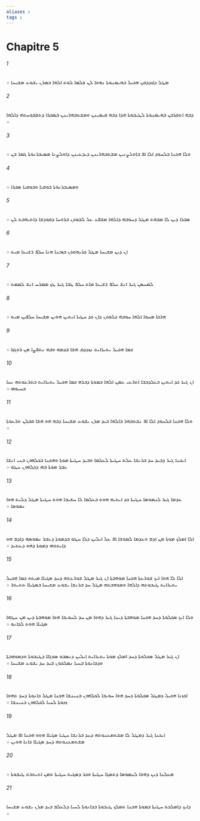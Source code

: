 ```yaml
---
aliases : 
tags : 
---
```


# Chapitre 5

###### 1
ܡܛܠ ܕܐܙܕܕܩܢ ܗܟܝܠ ܒܗܝܡܢܘܬܐ ܢܗܘܐ ܠܢ ܫܠܡܐ ܠܘܬ ܐܠܗܐ ܒܡܪܢ ܝܫܘܥ ܡܫܝܚܐ ܀
###### 2
ܕܒܗ ܐܬܩܪܒܢ ܒܗܝܡܢܘܬܐ ܠܛܝܒܘܬܐ ܗܕܐ ܕܒܗ ܩܝܡܝܢܢ ܘܡܫܬܒܗܪܝܢܢ ܒܤܒܪܐ ܕܬܫܒܘܚܬܗ ܕܐܠܗܐ ܀
###### 3
ܘܠܐ ܗܟܢܐ ܒܠܚܘܕ ܐܠܐ ܐܦ ܒܐܘܠܨܢܝܢ ܡܫܬܒܗܪܝܢܢ ܕܝܕܥܝܢܢ ܕܐܘܠܨܢܐ ܡܤܝܒܪܢܘܬܐ ܓܡܪ ܒܢ ܀
###### 4
ܘܡܤܝܒܪܢܘܬܐ ܒܘܩܝܐ ܘܒܘܩܝܐ ܤܒܪܐ ܀
###### 5
ܤܒܪܐ ܕܝܢ ܠܐ ܡܒܗܬ ܡܛܠ ܕܚܘܒܗ ܕܐܠܗܐ ܡܫܦܥ ܥܠ ܠܒܘܬܢ ܒܪܘܚܐ ܕܩܘܕܫܐ ܕܐܬܝܗܒܬ ܠܢ ܀
###### 6
ܐܢ ܕܝܢ ܡܫܝܚܐ ܡܛܠ ܟܪܝܗܘܬܢ ܒܙܒܢܐ ܗܢܐ ܚܠܦ ܪܫܝܥܐ ܡܝܬ ܀
###### 7
ܠܡܚܤܢ ܓܝܪ ܐܢܫ ܚܠܦ ܪܫܝܥܐ ܡܐܬ ܚܠܦ ܛܒܐ ܓܝܪ ܛܟ ܡܡܪܚ ܐܢܫ ܠܡܡܬ ܀
###### 8
ܗܪܟܐ ܡܚܘܐ ܐܠܗܐ ܚܘܒܗ ܕܠܘܬܢ ܕܐܢ ܟܕ ܚܛܝܐ ܐܝܬܝܢ ܗܘܝܢ ܡܫܝܚܐ ܚܠܦܝܢ ܡܝܬ ܀
###### 9
ܟܡܐ ܗܟܝܠ ܝܬܝܪܐܝܬ ܢܙܕܕܩ ܗܫܐ ܒܕܡܗ ܘܒܗ ܢܬܦܨܐ ܡܢ ܪܘܓܙܐ ܀
###### 10
ܐܢ ܓܝܪ ܟܕ ܐܝܬܝܢ ܒܥܠܕܒܒܐ ܐܬܪܥܝ ܥܡܢ ܐܠܗܐ ܒܡܘܬܐ ܕܒܪܗ ܟܡܐ ܗܟܝܠ ܝܬܝܪܐܝܬ ܒܬܪܥܘܬܗ ܢܚܐ ܒܚܝܘܗܝ ܀
###### 11
ܘܠܐ ܗܟܢܐ ܒܠܚܘܕ ܐܠܐ ܐܦ ܢܫܬܒܗܪ ܒܐܠܗܐ ܒܝܕ ܡܪܢ ܝܫܘܥ ܡܫܝܚܐ ܕܒܗ ܗܘ ܗܫܐ ܩܒܠܢ ܬܪܥܘܬܐ ܀
###### 12
ܐܝܟܢܐ ܓܝܪ ܕܒܝܕ ܚܕ ܒܪܢܫܐ ܥܠܬ ܚܛܝܬܐ ܠܥܠܡܐ ܘܒܝܕ ܚܛܝܬܐ ܡܘܬܐ ܘܗܟܢܐ ܒܟܠܗܘܢ ܒܢܝ ܐܢܫܐ ܥܒܪ ܡܘܬܐ ܒܗܝ ܕܟܠܗܘܢ ܚܛܘ ܀
###### 13
ܥܕܡܐ ܓܝܪ ܠܢܡܘܤܐ ܚܛܝܬܐ ܟܕ ܐܝܬܝܗ ܗܘܬ ܒܥܠܡܐ ܠܐ ܚܫܝܒܐ ܗܘܬ ܚܛܝܬܐ ܡܛܠ ܕܠܝܬ ܗܘܐ ܢܡܘܤܐ ܀
###### 14
ܐܠܐ ܐܡܠܟ ܡܘܬܐ ܡܢ ܐܕܡ ܘܥܕܡܐ ܠܡܘܫܐ ܐܦ ܥܠ ܐܝܠܝܢ ܕܠܐ ܚܛܘ ܒܕܡܘܬܐ ܕܥܒܪ ܢܡܘܤܗ ܕܐܕܡ ܗܘ ܕܐܝܬܘܗܝ ܕܡܘܬܐ ܕܗܘ ܕܥܬܝܕ ܀
###### 15
ܐܠܐ ܠܐ ܗܘܐ ܐܝܟ ܫܘܪܥܬܐ ܗܟܢܐ ܡܘܗܒܬܐ ܐܢ ܓܝܪ ܡܛܠ ܫܘܪܥܬܗ ܕܚܕ ܤܓܝܐܐ ܡܝܬܘ ܟܡܐ ܗܟܝܠ ܝܬܝܪܐܝܬ ܛܝܒܘܬܗ ܕܐܠܗܐ ܘܡܘܗܒܬܗ ܡܛܠ ܚܕ ܒܪܢܫܐ ܝܫܘܥ ܡܫܝܚܐ ܒܤܓܝܐܐ ܬܬܝܬܪ ܀
###### 16
ܘܠܐ ܐܝܟ ܤܟܠܘܬܐ ܕܚܕ ܗܟܢܐ ܡܘܗܒܬܐ ܕܝܢܐ ܓܝܪ ܕܗܘܐ ܡܢ ܚܕ ܠܚܘܝܒܐ ܗܘܐ ܡܘܗܒܬܐ ܕܝܢ ܡܢ ܚܛܗܐ ܤܓܝܐܐ ܗܘܬ ܠܟܐܢܘ ܀
###### 17
ܐܢ ܓܝܪ ܡܛܠ ܤܟܠܘܬܐ ܕܚܕ ܐܡܠܟ ܡܘܬܐ ܝܬܝܪܐܝܬ ܐܝܠܝܢ ܕܢܤܒܘ ܤܘܓܐܐ ܕܛܝܒܘܬܐ ܘܕܡܘܗܒܬܐ ܘܕܟܐܢܘܬܐ ܒܚܝܐ ܢܡܠܟܘܢ ܒܝܕ ܚܕ ܝܫܘܥ ܡܫܝܚܐ ܀
###### 18
ܐܟܙܢܐ ܗܟܝܠ ܕܡܛܠ ܤܟܠܘܬܐ ܕܚܕ ܗܘܐ ܚܘܝܒܐ ܠܟܠܗܘܢ ܒܢܝܢܫܐ ܗܟܢܐ ܡܛܠ ܟܐܢܘܬܐ ܕܚܕ ܬܗܘܐ ܙܟܘܬܐ ܠܚܝܐ ܠܟܠܗܘܢ ܒܢܝܢܫܐ ܀
###### 19
ܐܝܟܢܐ ܓܝܪ ܕܡܛܠ ܠܐ ܡܫܬܡܥܢܘܬܗ ܕܚܕ ܒܪܢܫܐ ܚܛܝܐ ܤܓܝܐܐ ܗܘܘ ܗܟܢܐ ܐܦ ܡܛܠ ܡܫܬܡܥܢܘܬܗ ܕܚܕ ܤܓܝܐܐ ܟܐܢܐ ܗܘܝܢ ܀
###### 20
ܡܥܠܢܐ ܕܝܢ ܕܗܘܐ ܠܢܡܘܤܐ ܕܬܤܓܐ ܚܛܝܬܐ ܘܟܪ ܕܤܓܝܬ ܚܛܝܬܐ ܬܡܢ ܐܬܝܬܪܬ ܛܝܒܘܬܐ ܀
###### 21
ܕܐܝܟ ܕܐܡܠܟܬ ܚܛܝܬܐ ܒܡܘܬܐ ܗܟܢܐ ܬܡܠܟ ܛܝܒܘܬܐ ܒܟܐܢܘܬܐ ܠܚܝܐ ܕܠܥܠܡ ܒܝܕ ܡܪܢ ܝܫܘܥ ܡܫܝܚܐ ܀
